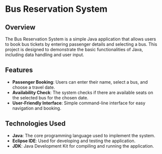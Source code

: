 
# Bus Reservation System

## Overview
The Bus Reservation System is a simple Java application that allows users to book bus tickets by entering passenger details and selecting a bus. This project is designed to demonstrate the basic functionalities of Java, including data handling and user input.

## Features
- **Passenger Booking**: Users can enter their name, select a bus, and choose a travel date.
- **Availability Check**: The system checks if there are available seats on the selected bus for the chosen date.
- **User-Friendly Interface**: Simple command-line interface for easy navigation and booking.

## Technologies Used
- **Java**: The core programming language used to implement the system.
- **Eclipse IDE**: Used for developing and testing the application.
- **JDK**: Java Development Kit for compiling and running the application.

